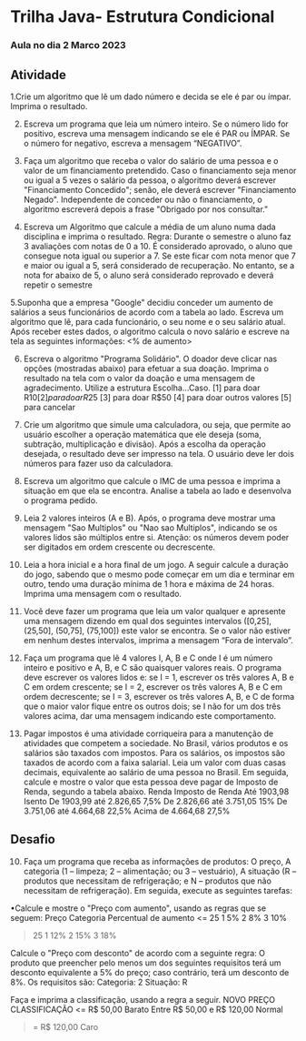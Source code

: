 # Trilha Java- Estrutura Condicional

### Aula no dia 2 Marco 2023

## Atividade

1.Crie um algoritmo que lê um
dado número e decida se ele é
par ou ímpar. Imprima o
resultado.

2. Escreva um programa que leia um
   número inteiro. Se o número
   lido for positivo, escreva uma
   mensagem indicando se ele é PAR ou
   ÍMPAR. Se o número for negativo,
   escreva a mensagem “NEGATIVO”.

3. Faça um algoritmo que receba o valor do
   salário de uma pessoa e o valor de um
   financiamento pretendido. Caso o
   financiamento seja menor ou igual a 5 vezes o
   salário da pessoa, o algoritmo deverá escrever
   "Financiamento Concedido"; senão, ele deverá
   escrever "Financiamento Negado".
   Independente de conceder ou não o
   financiamento, o algoritmo escreverá depois a
   frase "Obrigado por nos consultar."

4. Escreva um Algoritmo que calcule a média de um
   aluno numa dada disciplina e imprima o resultado.
   Regra: Durante o semestre o aluno faz 3
   avaliações com notas de 0 a 10. É considerado
   aprovado, o aluno que consegue nota igual ou
   superior a 7. Se este ficar com nota menor que 7 e
   maior ou igual a 5, será considerado de
   recuperação. No entanto, se a nota for abaixo de
   5, o aluno será considerado reprovado e deverá
   repetir o semestre

5.Suponha que a empresa "Google" decidiu
conceder um aumento de salários a seus
funcionários de acordo com a tabela ao lado.
Escreva um algoritmo que lê, para cada
funcionário, o seu nome e o seu salário atual.
Após receber estes dados, o algoritmo calcula o
novo salário e escreve na tela as seguintes
informações:
<% de aumento> <salario atual> <salario novo>

6. Escreva o algoritmo "Programa Solidário". O doador deve clicar nas opções
   (mostradas abaixo) para efetuar a sua doação. Imprima o resultado na tela
   com o valor da doação e uma mensagem de agradecimento. Utilize a
   estrutura Escolha...Caso.
   [1] para doar R$10
   [2] para doar R$25
   [3] para doar R$50
   [4] para doar outros valores
   [5] para cancelar

7. Crie um algoritmo que simule uma calculadora, ou
   seja, que permite ao usuário escolher a operação
   matemática que ele deseja (soma, subtração,
   multiplicação e divisão). Após a escolha da
   operação desejada, o resultado deve ser impresso
   na tela. O usuário deve ler dois números para
   fazer uso da calculadora.

8. Escreva um algoritmo que calcule o
   IMC de uma pessoa e imprima a
   situação em que ela se encontra.
   Analise a tabela ao lado e
   desenvolva o programa pedido.

9. Leia 2 valores inteiros (A e B). Após, o
   programa deve mostrar uma mensagem
   "Sao Multiplos" ou "Nao sao Multiplos",
   indicando se os valores lidos são
   múltiplos entre si. Atenção: os números
   devem poder ser digitados em ordem
   crescente ou decrescente.

10. Leia a hora inicial e a hora final de
    um jogo. A seguir calcule a
    duração do jogo, sabendo que o
    mesmo pode começar em um dia
    e terminar em outro, tendo uma
    duração mínima de 1 hora e
    máxima de 24 horas. Imprima
    uma mensagem com o resultado.

11. Você deve fazer um programa que leia
    um valor qualquer e apresente uma
    mensagem dizendo em qual dos
    seguintes intervalos ([0,25], (25,50],
    (50,75], (75,100]) este valor se
    encontra. Se o valor não estiver em
    nenhum destes intervalos, imprima a
    mensagem “Fora de intervalo”.

12. Faça um programa que lê 4 valores I, A, B e C onde I é um número inteiro e
    positivo e A, B, e C são quaisquer valores reais. O programa deve escrever os
    valores lidos e:
    se I = 1, escrever os três valores A, B e C em ordem crescente;
    se I = 2, escrever os três valores A, B e C em ordem decrescente;
    se I = 3, escrever os três valores A, B, e C de forma que o maior valor fique
    entre os outros dois;
    se I não for um dos três valores acima, dar uma mensagem indicando este
    comportamento.

13. Pagar impostos é uma atividade corriqueira para a manutenção de atividades que
    competem a sociedade. No Brasil, vários produtos e os salários são taxados com
    impostos. Para os salários, os impostos são taxados de acordo com a faixa salarial. Leia
    um valor com duas casas decimais, equivalente ao salário de uma pessoa no Brasil. Em
    seguida, calcule e mostre o valor que esta pessoa deve pagar de Imposto de Renda,
    segundo a tabela abaixo.
    Renda Imposto de Renda
    Até 1903,98 Isento
    De 1903,99 até 2.826,65 7,5%
    De 2.826,66 até 3.751,05 15%
    De 3.751,06 até 4.664,68 22,5%
    Acima de 4.664,68 27,5%

## Desafio

10. Faça um programa que receba as informações de produtos:
    O preço,
    A categoria (1 – limpeza; 2 – alimentação; ou 3 – vestuário),
    A situação (R – produtos que necessitam de refrigeração; e N – produtos que
    não necessitam de refrigeração).
    Em seguida, execute as seguintes tarefas:

•Calcule e mostre o "Preço com aumento", usando as regras que se seguem:
Preço Categoria Percentual de aumento
<= 25 1 5%
2 8%
3 10%

> 25 1 12%
> 2 15%
> 3 18%

Calcule o "Preço com desconto" de acordo com a seguinte regra:
O produto que preencher pelo menos um dos seguintes requisitos terá um
desconto equivalente a 5% do preço; caso contrário, terá um desconto de 8%.
Os requisitos são:
Categoria: 2
Situação: R

Faça e imprima a classificação, usando a regra a seguir.
NOVO PREÇO CLASSIFICAÇÃO
<= R$ 50,00 Barato
Entre R$ 50,00 e R$ 120,00 Normal

> = R$ 120,00 Caro

